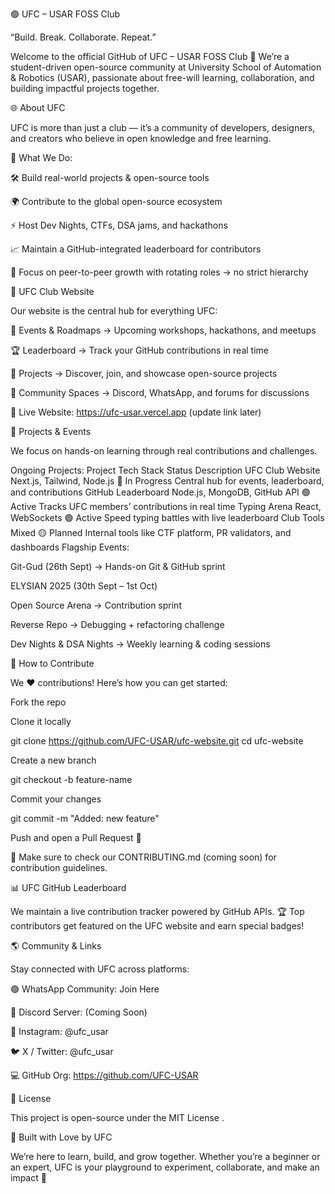 🟢 UFC – USAR FOSS Club

“Build. Break. Collaborate. Repeat.”

Welcome to the official GitHub of UFC – USAR FOSS Club 💚
We’re a student-driven open-source community at University School of Automation & Robotics (USAR), passionate about free-will learning, collaboration, and building impactful projects together.

🌐 About UFC

UFC is more than just a club — it’s a community of developers, designers, and creators who believe in open knowledge and free learning.

🔹 What We Do:

🛠️ Build real-world projects & open-source tools

🌍 Contribute to the global open-source ecosystem

⚡ Host Dev Nights, CTFs, DSA jams, and hackathons

📈 Maintain a GitHub-integrated leaderboard for contributors

🎯 Focus on peer-to-peer growth with rotating roles → no strict hierarchy

🚀 UFC Club Website

Our website is the central hub for everything UFC:

📌 Events & Roadmaps → Upcoming workshops, hackathons, and meetups

🏆 Leaderboard → Track your GitHub contributions in real time

🧩 Projects → Discover, join, and showcase open-source projects

💬 Community Spaces → Discord, WhatsApp, and forums for discussions

🔗 Live Website: https://ufc-usar.vercel.app
 (update link later)

🧠 Projects & Events

We focus on hands-on learning through real contributions and challenges.

Ongoing Projects:
Project	Tech Stack	Status	Description
UFC Club Website	Next.js, Tailwind, Node.js	🚧 In Progress	Central hub for events, leaderboard, and contributions
GitHub Leaderboard	Node.js, MongoDB, GitHub API	🟢 Active	Tracks UFC members’ contributions in real time
Typing Arena	React, WebSockets	🟢 Active	Speed typing battles with live leaderboard
Club Tools	Mixed	🟡 Planned	Internal tools like CTF platform, PR validators, and dashboards
Flagship Events:

Git-Gud (26th Sept) → Hands-on Git & GitHub sprint

ELYSIAN 2025 (30th Sept – 1st Oct)

Open Source Arena → Contribution sprint

Reverse Repo → Debugging + refactoring challenge

Dev Nights & DSA Nights → Weekly learning & coding sessions

🤝 How to Contribute

We ❤️ contributions! Here’s how you can get started:

Fork the repo

Clone it locally

git clone https://github.com/UFC-USAR/ufc-website.git
cd ufc-website


Create a new branch

git checkout -b feature-name


Commit your changes

git commit -m "Added: new feature"


Push and open a Pull Request 🎉

🔹 Make sure to check our CONTRIBUTING.md
 (coming soon) for contribution guidelines.

📊 UFC GitHub Leaderboard

We maintain a live contribution tracker powered by GitHub APIs.
🏆 Top contributors get featured on the UFC website and earn special badges!

🌎 Community & Links

Stay connected with UFC across platforms:

🟢 WhatsApp Community: Join Here

💬 Discord Server: (Coming Soon)

📸 Instagram: @ufc_usar

🐦 X / Twitter: @ufc_usar

💻 GitHub Org: https://github.com/UFC-USAR

📜 License

This project is open-source under the MIT License
.

💚 Built with Love by UFC

We’re here to learn, build, and grow together.
Whether you’re a beginner or an expert, UFC is your playground to experiment, collaborate, and make an impact 🚀